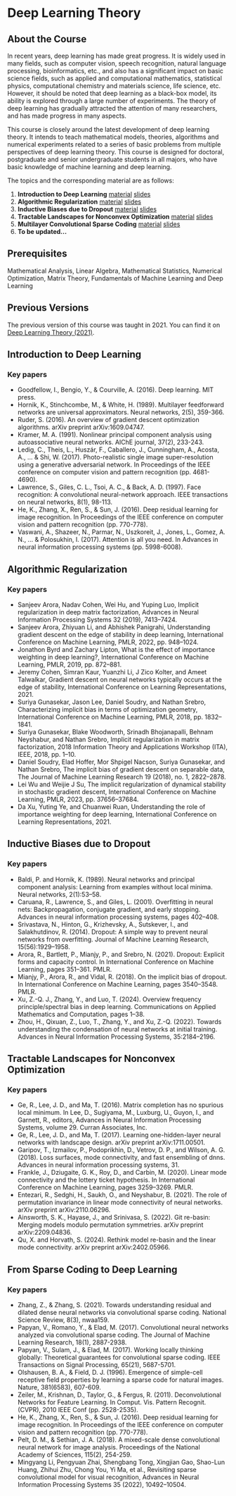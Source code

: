 # Deep Learning Theory

## About the Course
In recent years, deep learning has made great progress. It is widely used in many fields, such as computer vision, speech recognition, natural language processing, bioinformatics, etc., and also has a significant impact on basic science fields, such as applied and computational mathematics, statistical physics, computational chemistry and materials science, life science, etc. However, it should be noted that deep learning as a black-box model, its ability is explored through a large number of experiments. The theory of deep learning has gradually attracted the attention of many researchers, and has made progress in many aspects.

This course is closely around the latest development of deep learning theory. It intends to teach mathematical models, theories, algorithms and numerical experiments related to a series of basic problems from multiple perspectives of deep learning theory. This course is designed for doctoral, postgraduate and senior undergraduate students in all majors, who have basic knowledge of machine learning and deep learning.



The topics and the corresponding material are as follows:
  1. **Introduction to Deep Learning**  [material](#Introduction-to-deep-learning) [slides](./course_files/Lecture1.Overviewofdeeplearning.pdf)
  2. **Algorithmic Regularization** [material](#Algorithmic-Regularization) [slides](./course_files/Lecture2.AlgorithmicRegularization.pdf)
  3. **Inductive Biases due to Dropout** [material](#Inductive-Biases-due-to-Dropout) [slides](./course_files/Lecture3.InductiveBiasesduetoDropout.pdf)
  4. **Tractable Landscapes for Nonconvex Optimization** [material](#Tractable-Landscapes-for-Nonconvex-Optimization) [slides](./course_files/Lecture4.TractableLandscapes.pdf)
  5. **Multilayer Convolutional Sparse Coding** [material](#Multilayer-Convolutional-Sparse-Coding) [slides](./course_files/Lecture5.FromSparseCodingtoDeepLearning.pdf)
  6. **To be updated...**

[//]: # (  6. **Vulnerability of Deep Neural Networks** [material]&#40;#Vulnerability-of-Deep-Neural-Networks&#41; [slides]&#40;./course_files/Lecture6.VulnerabilityofDeepNeuralNetworks.pdf&#41;)

[//]: # (  7. **Information Bottleneck Theory** [material]&#40;#Information-Bottleneck-Theory&#41; [slides]&#40;./course_files/Lecture7.InformationBottleneckTheoryofDNNs.pdf&#41;)

[//]: # (  8. **Neural Tangent Kernel** [material]&#40;#Neural-Tangent-Kernel&#41; [slides]&#40;./course_files/Lecture8.NeuralTangentKernel.pdf&#41;)

[//]: # (  9. **Dynamic System and Deep Learning** [material]&#40;#Dynamic-System-and-Deep-Learning&#41; [slides]&#40;./course_files/Lecture9.DynamicSystemandDeepLearning.pdf&#41;)

[//]: # (  10. **Dynamic View of Deep Learning** [material]&#40;#Dynamic-View-of-Deep-Learning&#41; [slides]&#40;./course_files/Lecture10.DynamicViewofDeepLearning.pdf&#41;)

[//]: # (  11. **Generative Model** [material]&#40;#Generative-Model&#41; [slides1]&#40;./course_files/Lecture11.GenerativeModels-I.pdf&#41; [slides2]&#40;./course_files/Lecture12.GenerativeModels-II.pdf&#41;)

##  Prerequisites

Mathematical Analysis, Linear Algebra, Mathematical Statistics, Numerical Optimization, Matrix Theory, Fundamentals of Machine Learning and Deep Learning

## Previous Versions
The previous version of this course was taught in 2021. You can find it on [Deep Learning Theory (2021)](https://github.com/zhanglabtools/DeepLearningTheory.course).

## Introduction to Deep Learning

### Key papers
+ Goodfellow, I., Bengio, Y., & Courville, A. (2016). Deep learning. MIT press.
+ Hornik, K., Stinchcombe, M., & White, H. (1989). Multilayer feedforward networks are universal approximators. Neural networks, 2(5), 359-366.
+ Ruder, S. (2016). An overview of gradient descent optimization algorithms. arXiv preprint arXiv:1609.04747.
+ Kramer, M. A. (1991). Nonlinear principal component analysis using autoassociative neural networks. AIChE journal, 37(2), 233-243.
+ Ledig, C., Theis, L., Huszár, F., Caballero, J., Cunningham, A., Acosta, A., ... & Shi, W. (2017). Photo-realistic single image super-resolution using a generative adversarial network. In Proceedings of the IEEE conference on computer vision and pattern recognition (pp. 4681-4690).
+ Lawrence, S., Giles, C. L., Tsoi, A. C., & Back, A. D. (1997). Face recognition: A convolutional neural-network approach. IEEE transactions on neural networks, 8(1), 98-113.
+ He, K., Zhang, X., Ren, S., & Sun, J. (2016). Deep residual learning for image recognition. In Proceedings of the IEEE conference on computer vision and pattern recognition (pp. 770-778).
+ Vaswani, A., Shazeer, N., Parmar, N., Uszkoreit, J., Jones, L., Gomez, A. N., ... & Polosukhin, I. (2017). Attention is all you need. In Advances in neural information processing systems (pp. 5998-6008).


## Algorithmic Regularization

### Key papers
+ Sanjeev Arora, Nadav Cohen, Wei Hu, and Yuping Luo, Implicit regularization in deep matrix factorization, Advances in Neural Information Processing Systems 32 (2019), 7413–7424.
+ Sanjeev Arora, Zhiyuan Li, and Abhishek Panigrahi, Understanding gradient descent on the edge of stability in deep learning, International Conference on Machine Learning, PMLR, 2022, pp. 948–1024.
+ Jonathon Byrd and Zachary Lipton, What is the effect of importance weighting in deep learning?, International Conference on Machine Learning, PMLR, 2019, pp. 872–881.
+ Jeremy Cohen, Simran Kaur, Yuanzhi Li, J Zico Kolter, and Ameet Talwalkar, Gradient descent on neural networks typically occurs at the edge of stability, International Conference on Learning Representations, 2021.
+ Suriya Gunasekar, Jason Lee, Daniel Soudry, and Nathan Srebro, Characterizing implicit bias in terms of optimization geometry, International Conference on Machine Learning, PMLR, 2018, pp. 1832–1841.
+ Suriya Gunasekar, Blake Woodworth, Srinadh Bhojanapalli, Behnam Neyshabur, and Nathan Srebro, Implicit regularization in matrix factorization, 2018 Information Theory and Applications Workshop (ITA), IEEE, 2018, pp. 1–10.
+ Daniel Soudry, Elad Hoffer, Mor Shpigel Nacson, Suriya Gunasekar, and Nathan Srebro, The implicit bias of gradient descent on separable data, The Journal of Machine Learning Research 19 (2018), no. 1, 2822–2878.
+ Lei Wu and Weijie J Su, The implicit regularization of dynamical stability in stochastic gradient descent, International Conference on Machine Learning, PMLR, 2023, pp. 37656–37684.
+ Da Xu, Yuting Ye, and Chuanwei Ruan, Understanding the role of importance weighting for deep learning, International Conference on Learning Representations, 2021.

## Inductive Biases due to Dropout

### Key papers
+ Baldi, P. and Hornik, K. (1989). Neural networks and principal component analysis: Learning from examples without local minima. Neural networks, 2(1):53–58.
+ Caruana, R., Lawrence, S., and Giles, L. (2001). Overfitting in neural nets: Backpropagation, conjugate gradient, and early stopping. Advances in neural information processing systems, pages 402–408.
+ Srivastava, N., Hinton, G., Krizhevsky, A., Sutskever, I., and Salakhutdinov, R. (2014). Dropout: A simple way to prevent neural networks from overfitting. Journal of Machine Learning Research, 15(56):1929–1958.
+ Arora, R., Bartlett, P., Mianjy, P., and Srebro, N. (2021). Dropout: Explicit forms and capacity control. In International Conference on Machine Learning, pages 351–361. PMLR.
+ Mianjy, P., Arora, R., and Vidal, R. (2018). On the implicit bias of dropout. In International Conference on Machine Learning, pages 3540–3548. PMLR.
+ Xu, Z.-Q. J., Zhang, Y., and Luo, T. (2024). Overview frequency principle/spectral bias in deep learning. Communications on Applied Mathematics and Computation, pages 1–38.
+ Zhou, H., Qixuan, Z., Luo, T., Zhang, Y., and Xu, Z.-Q. (2022). Towards understanding the condensation of neural networks at initial training. Advances in Neural Information Processing Systems, 35:2184–2196.

## Tractable Landscapes for Nonconvex Optimization 

### Key papers

+ Ge, R., Lee, J. D., and Ma, T. (2016). Matrix completion has no spurious local minimum. In Lee, D., Sugiyama, M., Luxburg, U., Guyon, I., and Garnett, R., editors, Advances in Neural Information Processing Systems, volume 29. Curran Associates, Inc.
+ Ge, R., Lee, J. D., and Ma, T. (2017). Learning one-hidden-layer neural networks with landscape design. arXiv preprint arXiv:1711.00501.
+ Garipov, T., Izmailov, P., Podoprikhin, D., Vetrov, D. P., and Wilson, A. G. (2018). Loss surfaces, mode connectivity, and fast ensembling of dnns. Advances in neural information processing systems, 31.
+ Frankle, J., Dziugaite, G. K., Roy, D., and Carbin, M. (2020). Linear mode connectivity and the lottery ticket hypothesis. In International Conference on Machine Learning, pages 3259–3269. PMLR.
+ Entezari, R., Sedghi, H., Saukh, O., and Neyshabur, B. (2021). The role of permutation invariance in linear mode connectivity of neural networks. arXiv preprint arXiv:2110.06296.
+ Ainsworth, S. K., Hayase, J., and Srinivasa, S. (2022). Git re-basin: Merging models modulo permutation symmetries. arXiv preprint arXiv:2209.04836.
+ Qu, X. and Horvath, S. (2024). Rethink model re-basin and the linear mode connectivity. arXiv preprint arXiv:2402.05966.

## From Sparse Coding to Deep Learning

### Key papers
+ Zhang, Z., & Zhang, S. (2021). Towards understanding residual and dilated dense neural networks via convolutional sparse coding. National Science Review, 8(3), nwaa159.
+ Papyan, V., Romano, Y., & Elad, M. (2017). Convolutional neural networks analyzed via convolutional sparse coding. The Journal of Machine Learning Research, 18(1), 2887-2938.
+ Papyan, V., Sulam, J., & Elad, M. (2017). Working locally thinking globally: Theoretical guarantees for convolutional sparse coding. IEEE Transactions on Signal Processing, 65(21), 5687-5701.
+ Olshausen, B. A., & Field, D. J. (1996). Emergence of simple-cell receptive field properties by learning a sparse code for natural images. Nature, 381(6583), 607-609.
+ Zeiler, M., Krishnan, D., Taylor, G., & Fergus, R. (2011). Deconvolutional Networks for Feature Learning. In Comput. Vis. Pattern Recognit.(CVPR), 2010 IEEE Conf (pp. 2528-2535).
+ He, K., Zhang, X., Ren, S., & Sun, J. (2016). Deep residual learning for image recognition. In Proceedings of the IEEE conference on computer vision and pattern recognition (pp. 770-778).
+ Pelt, D. M., & Sethian, J. A. (2018). A mixed-scale dense convolutional neural network for image analysis. Proceedings of the National Academy of Sciences, 115(2), 254-259.
+ Mingyang Li, Pengyuan Zhai, Shengbang Tong, Xingjian Gao, Shao-Lun Huang, Zhihui Zhu, Chong You, Yi Ma, et al., Revisiting sparse convolutional model for visual recognition, Advances in Neural Information Processing Systems 35 (2022), 10492–10504.

[//]: # (## Vulnerability of Deep Neural Networks)

[//]: # ()
[//]: # (### Key papers)

[//]: # (+ Fawzi, A., Fawzi, H., & Fawzi, O. &#40;2018&#41;. Adversarial vulnerability for any classifier. arXiv preprint arXiv:1802.08686.)

[//]: # (+ Shafahi, A., Huang, W. R., Studer, C., Feizi, S., & Goldstein, T. &#40;2018&#41;. Are adversarial examples inevitable?. arXiv preprint arXiv:1809.02104.)

[//]: # (+ Li, J., Ji, R., Liu, H., Liu, J., Zhong, B., Deng, C., & Tian, Q. &#40;2020&#41;. Projection & probability-driven black-box attack. In Proceedings of the IEEE/CVF Conference on Computer Vision and Pattern Recognition &#40;pp. 362-371&#41;.)

[//]: # (+ Li, Y., Li, L., Wang, L., Zhang, T., & Gong, B. &#40;2019, May&#41;. Nattack: Learning the distributions of adversarial examples for an improved black-box attack on deep neural networks. In International Conference on Machine Learning &#40;pp. 3866-3876&#41;. PMLR.)

[//]: # (+ Wu, A., Han, Y., Zhang, Q., & Kuang, X. &#40;2019, July&#41;. Untargeted adversarial attack via expanding the semantic gap. In 2019 IEEE International Conference on Multimedia and Expo &#40;ICME&#41; &#40;pp. 514-519&#41;. IEEE.)

[//]: # (+ Rathore, P., Basak, A., Nistala, S. H., & Runkana, V. &#40;2020, July&#41;. Untargeted, Targeted and Universal Adversarial Attacks and Defenses on Time Series. In 2020 International Joint Conference on Neural Networks &#40;IJCNN&#41; &#40;pp. 1-8&#41;. IEEE.)

[//]: # ()
[//]: # (## Information Bottleneck Theory)

[//]: # ()
[//]: # (### Key papers)

[//]: # (+ Shwartz-Ziv, R., & Tishby, N. &#40;2017&#41;. Opening the black box of deep neural networks via information. arXiv preprint arXiv:1703.00810.)

[//]: # (+ Tishby, N., Pereira, F. C., & Bialek, W. &#40;2000&#41;. The information bottleneck method. arXiv preprint physics/0004057.)

[//]: # (+ Tishby, N., & Zaslavsky, N. &#40;2015, April&#41;. Deep learning and the information bottleneck principle. In 2015 IEEE Information Theory Workshop &#40;ITW&#41; &#40;pp. 1-5&#41;. IEEE.)

[//]: # (+ Saxe, A. M., Bansal, Y., Dapello, J., Advani, M., Kolchinsky, A., Tracey, B. D., & Cox, D. D. &#40;2019&#41;. On the information bottleneck theory of deep learning. Journal of Statistical Mechanics: Theory and Experiment, 2019&#40;12&#41;, 124020.)

[//]: # (+ Kolchinsky, A., Tracey, B. D., & Wolpert, D. H. &#40;2019&#41;. Nonlinear information bottleneck. Entropy, 21&#40;12&#41;, 1181.)

[//]: # (+ Achille, A., & Soatto, S. &#40;2018&#41;. Information dropout: Learning optimal representations through noisy computation. IEEE transactions on pattern analysis and machine intelligence, 40&#40;12&#41;, 2897-2905.)

[//]: # (+ Alemi, A. A., Fischer, I., Dillon, J. V., & Murphy, K. &#40;2016&#41;. Deep variational information bottleneck. arXiv preprint arXiv:1612.00410.)

[//]: # ()
[//]: # (## Neural Tangent Kernel)

[//]: # ()
[//]: # (### Key papers)

[//]: # (+ Jacot, A., Gabriel, F., & Hongler, C. &#40;2018&#41;. Neural tangent kernel: Convergence and generalization in neural networks. arXiv preprint arXiv:1806.07572.)

[//]: # (+ Lee, J., Xiao, L., Schoenholz, S., Bahri, Y., Novak, R., Sohl-Dickstein, J., & Pennington, J. &#40;2019&#41;. Wide neural networks of any depth evolve as linear models under gradient descent. Advances in neural information processing systems, 32, 8572-8583.)

[//]: # (+ Arora, S., Du, S., Hu, W., Li, Z., & Wang, R. &#40;2019, May&#41;. Fine-grained analysis of optimization and generalization for overparameterized two-layer neural networks. In International Conference on Machine Learning &#40;pp. 322-332&#41;. PMLR.)

[//]: # (+ Arora, S., Du, S. S., Hu, W., Li, Z., Salakhutdinov, R., & Wang, R. &#40;2019&#41;. On exact computation with an infinitely wide neural net. arXiv preprint arXiv:1904.11955.)

[//]: # (+ Hu, W., Li, Z., & Yu, D. &#40;2019&#41;. Simple and effective regularization methods for training on noisily labeled data with generalization guarantee. arXiv preprint arXiv:1905.11368.)

[//]: # ()
[//]: # (## Dynamic System and Deep Learning)

[//]: # ()
[//]: # (### Key papers)

[//]: # (+ Weinan, E. &#40;2017&#41;. A proposal on machine learning via dynamical systems. Communications in Mathematics and Statistics, 5&#40;1&#41;, 1-11.)

[//]: # (+ Li, Q., Chen, L., & Tai, C. &#40;2017&#41;. Maximum principle based algorithms for deep learning. arXiv preprint arXiv:1710.09513.)

[//]: # (+ Parpas, P., & Muir, C. &#40;2019&#41;. Predict globally, correct locally: Parallel-in-time optimal control of neural networks. arXiv preprint arXiv:1902.02542.)

[//]: # (+ Haber, E., & Ruthotto, L. &#40;2017&#41;. Stable architectures for deep neural networks. Inverse problems, 34&#40;1&#41;, 014004.)

[//]: # (+ Lu, Y., Zhong, A., Li, Q., & Dong, B. &#40;2018, July&#41;. Beyond finite layer neural networks: Bridging deep architectures and numerical differential equations. In International Conference on Machine Learning &#40;pp. 3276-3285&#41;. PMLR.)

[//]: # (+ Li, Z., & Shi, Z. &#40;2017&#41;. Deep residual learning and pdes on manifold. arXiv preprint arXiv:1708.05115.)

[//]: # ()
[//]: # ()
[//]: # (## Dynamic View of Deep Learning)

[//]: # ()
[//]: # (### Key papers)

[//]: # (+ Chen, R. T., Rubanova, Y., Bettencourt, J., & Duvenaud, D. &#40;2018&#41;. Neural ordinary differential equations. arXiv preprint arXiv:1806.07366.)

[//]: # (+ Yan, H., Du, J., Tan, V. Y., & Feng, J. &#40;2019&#41;. On robustness of neural ordinary differential equations. arXiv preprint arXiv:1910.05513.)

[//]: # (+ Gai, K., & Zhang, S. &#40;2021&#41;. A Mathematical Principle of Deep Learning: Learn the Geodesic Curve in the Wasserstein Space. arXiv preprint arXiv:2102.09235.)

[//]: # (+ Thorpe, M., & van Gennip, Y. &#40;2018&#41;. Deep limits of residual neural networks. arXiv preprint arXiv:1810.11741.)

[//]: # (+ Lu, Y., Ma, C., Lu, Y., Lu, J., & Ying, L. &#40;2020, November&#41;. A mean field analysis of deep ResNet and beyond: Towards provably optimization via overparameterization from depth. In International Conference on Machine Learning &#40;pp. 6426-6436&#41;. PMLR.)

[//]: # ()
[//]: # (## Generative Model)

[//]: # ()
[//]: # (### Key papers)

[//]: # (+ Kingma, D. P., & Welling, M. &#40;2013&#41;. Auto-encoding variational bayes. arXiv preprint arXiv:1312.6114.)

[//]: # (+ Goodfellow, I., Pouget-Abadie, J., Mirza, M., Xu, B., Warde-Farley, D., Ozair, S., ... & Bengio, Y. &#40;2014&#41;. Generative adversarial nets. Advances in neural information processing systems, 27.)

[//]: # (+ Arjovsky, M., & Bottou, L. &#40;2017&#41;. Towards principled methods for training generative adversarial networks. arXiv preprint arXiv:1701.04862.)

[//]: # (+ An, D., Guo, Y., Zhang, M., Qi, X., Lei, N., & Gu, X. &#40;2020, August&#41;. AE-OT-GAN: Training GANs from data specific latent distribution. In European Conference on Computer Vision &#40;pp. 548-564&#41;. Springer, Cham.)

[//]: # (+ Arjovsky, M., Chintala, S., & Bottou, L. &#40;2017, July&#41;. Wasserstein generative adversarial networks. In International conference on machine learning &#40;pp. 214-223&#41;. PMLR.)

[//]: # (+ Tolstikhin, I., Bousquet, O., Gelly, S., & Schoelkopf, B. &#40;2017&#41;. Wasserstein auto-encoders. arXiv preprint arXiv:1711.01558.)

[//]: # (+ Lei, N., An, D., Guo, Y., Su, K., Liu, S., Luo, Z., ... & Gu, X. &#40;2020&#41;. A geometric understanding of deep learning. Engineering, 6&#40;3&#41;, 361-374.)







